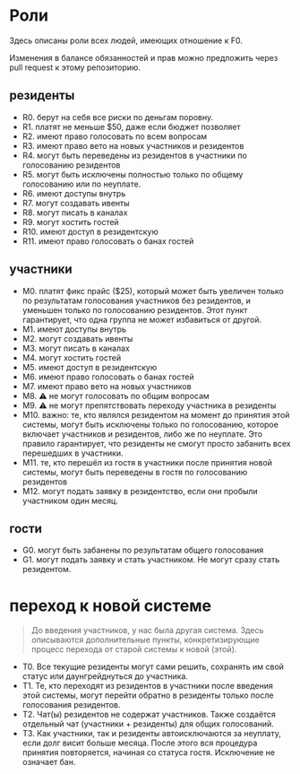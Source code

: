 # Роли

Здесь описаны роли всех людей, имеющих отношение к F0.

Изменения в балансе обязанностей и прав можно предложить через pull request к этому репозиторию.

## резиденты

- R0. берут на себя все риски по деньгам поровну.
- R1. платят не меньше $50, даже если бюджет позволяет
- R2. имеют право голосовать по всем вопросам
- R3. имеют право вето на новых участников и резидентов
- R4. могут быть переведены из резидентов в участники по голосованию резидентов
- R5. могут быть исключены полностью только по общему голосованию или по неуплате.
- R6. имеют доступы внутрь
- R7. могут создавать ивенты
- R8. могут писать в каналах
- R9. могут хостить гостей
- R10. имеют доступ в резидентскую
- R11. имеют право голосовать о банах гостей

## участники

- M0. платят фикс прайс ($25), который может быть увеличен только по результатам голосования участников без резидентов, и уменьшен только по голосованию резидентов. Этот пункт гарантирует, что одна группа не может избавиться от другой.
- M1. имеют доступы внутрь
- M2. могут создавать ивенты
- M3. могут писать в каналах
- M4. могут хостить гостей
- M5. имеют доступ в резидентскую
- M6. имеют право голосовать о банах гостей
- M7. имеют право вето на новых участников
- M8. ⚠️ не могут голосовать по общим вопросам
- M9. ⚠️ не могут препятствовать переходу участника в резиденты
- M10. важно: те, кто являлся резидентом на момент до принятия этой системы, могут быть исключены только по голосованию, которое включает участников и резидентов, либо же по неуплате. Это правило гарантирует, что резиденты не смогут просто забанить всех перешедших в участники.
- M11. те, кто перешёл из гостя в участники после принятия новой системы, могут быть переведены в гостя по голосованию резидентов
- M12. могут подать заявку в резидентство, если они пробыли участником один месяц.

## гости

- G0. могут быть забанены по результатам общего голосования
- G1. могут подать заявку и стать участником. Не могут сразу стать резидентом.

# переход к новой системе

> До введения участников, у нас была другая система. Здесь описываются дополнительные пункты, конкретизирующие процесс перехода от старой системы к новой (этой).

- T0. Все текущие резиденты могут сами решить, сохранять им свой статус или даунгрейднуться до участника.
- T1. Те, кто переходят из резидентов в участники после введения этой системы, могут перейти обратно в резиденты только после голосования резидентов.
- T2. Чат(ы) резидентов не содержат участников. Также создаётся отдельный чат (участники + резиденты) для общих голосований.
- T3. Как участники, так и резиденты автоисключаются за неуплату, если долг висит больше месяца. После этого вся процедура принятия повторяется, начиная со статуса гостя. Исключение не означает бан.
